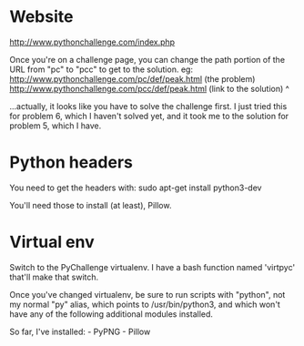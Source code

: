 
# Website
http://www.pythonchallenge.com/index.php

Once you're on a challenge page, you can change the path portion of the URL from "pc" to 
"pcc" to get to the solution.  eg:
    http://www.pythonchallenge.com/pc/def/peak.html     (the problem)
    http://www.pythonchallenge.com/pcc/def/peak.html    (link to the solution)
                                     ^

...actually, it looks like you have to solve the challenge first.  I just tried this for 
problem 6, which I haven't solved yet, and it took me to the solution for problem 5, which 
I have.

# Python headers
You need to get the headers with:
    sudo apt-get install python3-dev

You'll need those to install (at least), Pillow.

# Virtual env
Switch to the PyChallenge virtualenv.  I have a bash function named 'virtpyc' that'll make 
that switch.

Once you've changed virtualenv, be sure to run scripts with "python", not my normal "py" 
alias, which points to /usr/bin/python3, and which won't have any of the following 
additional modules installed.

So far, I've installed:
    - PyPNG
    - Pillow

